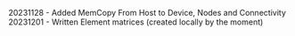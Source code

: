 20231128 - Added MemCopy From Host to Device, Nodes and Connectivity
20231201 - Written Element matrices (created locally by the moment)
